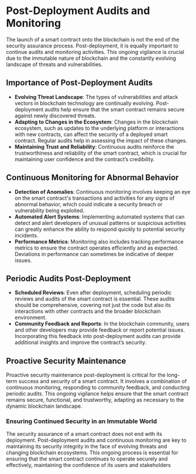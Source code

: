 # Post-Deployment Audits and Monitoring

The launch of a smart contract onto the blockchain is not the end of the security assurance process. Post-deployment, it is equally important to continue audits and monitoring activities. This ongoing vigilance is crucial due to the immutable nature of blockchain and the constantly evolving landscape of threats and vulnerabilities.

## Importance of Post-Deployment Audits

* **Evolving Threat Landscape**: The types of vulnerabilities and attack vectors in blockchain technology are continually evolving. Post-deployment audits help ensure that the smart contract remains secure against newly discovered threats.
* **Adapting to Changes in the Ecosystem**: Changes in the blockchain ecosystem, such as updates to the underlying platform or interactions with new contracts, can affect the security of a deployed smart contract. Regular audits help in assessing the impact of these changes.
* **Maintaining Trust and Reliability**: Continuous audits reinforce the trustworthiness and reliability of the smart contract, which is crucial for maintaining user confidence and the contract’s credibility.

## Continuous Monitoring for Abnormal Behavior

* **Detection of Anomalies**: Continuous monitoring involves keeping an eye on the smart contract's transactions and activities for any signs of abnormal behavior, which could indicate a security breach or vulnerability being exploited.
* **Automated Alert Systems**: Implementing automated systems that can detect and alert developers of unusual patterns or suspicious activities can greatly enhance the ability to respond quickly to potential security incidents.
* **Performance Metrics**: Monitoring also includes tracking performance metrics to ensure the contract operates efficiently and as expected. Deviations in performance can sometimes be indicative of deeper issues.

## Periodic Audits Post-Deployment

* **Scheduled Reviews**: Even after deployment, scheduling periodic reviews and audits of the smart contract is essential. These audits should be comprehensive, covering not just the code but also its interactions with other contracts and the broader blockchain environment.
* **Community Feedback and Reports**: In the blockchain community, users and other developers may provide feedback or report potential issues. Incorporating this feedback into post-deployment audits can provide additional insights and improve the contract’s security.

## Proactive Security Maintenance

Proactive security maintenance post-deployment is critical for the long-term success and security of a smart contract. It involves a combination of continuous monitoring, responding to community feedback, and conducting periodic audits. This ongoing vigilance helps ensure that the smart contract remains secure, functional, and trustworthy, adapting as necessary to the dynamic blockchain landscape.

### Ensuring Continued Security in an Immutable World

The security assurance of a smart contract does not end with its deployment. Post-deployment audits and continuous monitoring are key to maintaining its security integrity in the face of evolving threats and changing blockchain ecosystems. This ongoing process is essential for ensuring that the smart contract continues to operate securely and effectively, maintaining the confidence of its users and stakeholders